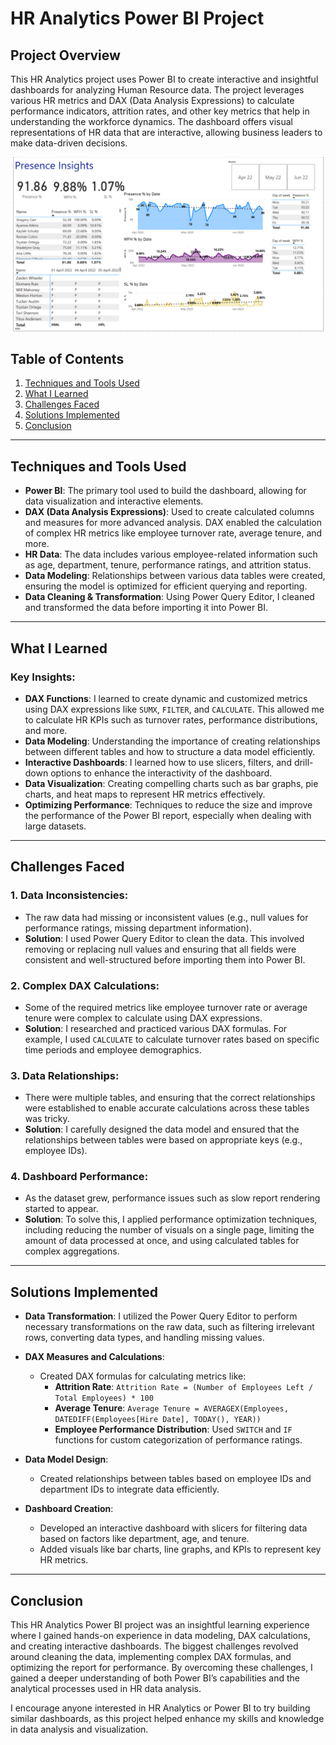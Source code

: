 # HR Analytics Power BI Project

## Project Overview

This HR Analytics project uses Power BI to create interactive and insightful dashboards for analyzing Human Resource data. The project leverages various HR metrics and DAX (Data Analysis Expressions) to calculate performance indicators, attrition rates, and other key metrics that help in understanding the workforce dynamics. The dashboard offers visual representations of HR data that are interactive, allowing business leaders to make data-driven decisions.

![image_alt](https://github.com/iamanirudhnair/HR_Analytics/blob/main/HR%20Dashboard.png?raw=true)

## Table of Contents

1. [Techniques and Tools Used](#techniques-and-tools-used)
2. [What I Learned](#what-i-learned)
3. [Challenges Faced](#challenges-faced)
4. [Solutions Implemented](#solutions-implemented)
5. [Conclusion](#conclusion)

---

## Techniques and Tools Used

- **Power BI**: The primary tool used to build the dashboard, allowing for data visualization and interactive elements.
- **DAX (Data Analysis Expressions)**: Used to create calculated columns and measures for more advanced analysis. DAX enabled the calculation of complex HR metrics like employee turnover rate, average tenure, and more.
- **HR Data**: The data includes various employee-related information such as age, department, tenure, performance ratings, and attrition status.
- **Data Modeling**: Relationships between various data tables were created, ensuring the model is optimized for efficient querying and reporting.
- **Data Cleaning & Transformation**: Using Power Query Editor, I cleaned and transformed the data before importing it into Power BI.

---

## What I Learned

### Key Insights:
- **DAX Functions**: I learned to create dynamic and customized metrics using DAX expressions like `SUMX`, `FILTER`, and `CALCULATE`. This allowed me to calculate HR KPIs such as turnover rates, performance distributions, and more.
- **Data Modeling**: Understanding the importance of creating relationships between different tables and how to structure a data model efficiently.
- **Interactive Dashboards**: I learned how to use slicers, filters, and drill-down options to enhance the interactivity of the dashboard.
- **Data Visualization**: Creating compelling charts such as bar graphs, pie charts, and heat maps to represent HR metrics effectively.
- **Optimizing Performance**: Techniques to reduce the size and improve the performance of the Power BI report, especially when dealing with large datasets.

---

## Challenges Faced

### 1. **Data Inconsistencies**:
   - The raw data had missing or inconsistent values (e.g., null values for performance ratings, missing department information).
   - **Solution**: I used Power Query Editor to clean the data. This involved removing or replacing null values and ensuring that all fields were consistent and well-structured before importing them into Power BI.

### 2. **Complex DAX Calculations**:
   - Some of the required metrics like employee turnover rate or average tenure were complex to calculate using DAX expressions.
   - **Solution**: I researched and practiced various DAX formulas. For example, I used `CALCULATE` to calculate turnover rates based on specific time periods and employee demographics.

### 3. **Data Relationships**:
   - There were multiple tables, and ensuring that the correct relationships were established to enable accurate calculations across these tables was tricky.
   - **Solution**: I carefully designed the data model and ensured that the relationships between tables were based on appropriate keys (e.g., employee IDs).

### 4. **Dashboard Performance**:
   - As the dataset grew, performance issues such as slow report rendering started to appear.
   - **Solution**: To solve this, I applied performance optimization techniques, including reducing the number of visuals on a single page, limiting the amount of data processed at once, and using calculated tables for complex aggregations.

---

## Solutions Implemented

- **Data Transformation**: I utilized the Power Query Editor to perform necessary transformations on the raw data, such as filtering irrelevant rows, converting data types, and handling missing values.
  
- **DAX Measures and Calculations**:
   - Created DAX formulas for calculating metrics like:
     - **Attrition Rate**: `Attrition Rate = (Number of Employees Left / Total Employees) * 100`
     - **Average Tenure**: `Average Tenure = AVERAGEX(Employees, DATEDIFF(Employees[Hire Date], TODAY(), YEAR))`
     - **Employee Performance Distribution**: Used `SWITCH` and `IF` functions for custom categorization of performance ratings.

- **Data Model Design**:
   - Created relationships between tables based on employee IDs and department IDs to integrate data efficiently.

- **Dashboard Creation**:
   - Developed an interactive dashboard with slicers for filtering data based on factors like department, age, and tenure.
   - Added visuals like bar charts, line graphs, and KPIs to represent key HR metrics.

---

## Conclusion

This HR Analytics Power BI project was an insightful learning experience where I gained hands-on experience in data modeling, DAX calculations, and creating interactive dashboards. The biggest challenges revolved around cleaning the data, implementing complex DAX formulas, and optimizing the report for performance. By overcoming these challenges, I gained a deeper understanding of both Power BI’s capabilities and the analytical processes used in HR data analysis.

I encourage anyone interested in HR Analytics or Power BI to try building similar dashboards, as this project helped enhance my skills and knowledge in data analysis and visualization.
